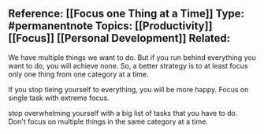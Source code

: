 
**Reference:** [[Focus one Thing at a Time]]
**Type:** #permanentnote 
**Topics:** [[Productivity]] [[Focus]] [[Personal Development]]
**Related:**
----

We have multiple things we want to do. But if you run behind everything you want to do, you will achieve none. So, a better strategy is to at least focus only one thing from one category at a time.


If you stop tieing yourself to everything, you will be more happy. Focus on single task with extreme focus.

stop overwhelming yourself with a big list of tasks that you have to do. Don't focus on multiple things in the same category at a time.

